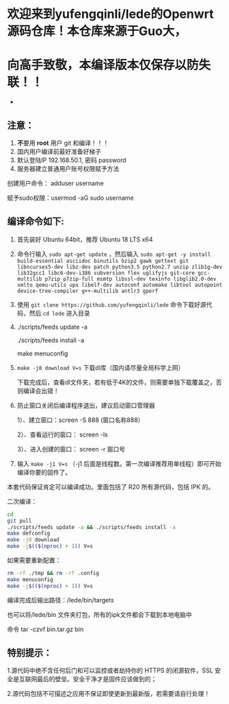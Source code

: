 欢迎来到yufengqinli/lede的Openwrt源码仓库！本仓库来源于Guo大，
=
向高手致敬，本编译版本仅保存以防失联！！
=
-
注意：
-
1. **不**要用 **root** 用户 git 和编译！！！
2. 国内用户编译前最好准备好梯子
3. 默认登陆IP 192.168.50.1, 密码 password
4. 服务器建立普通用户账号权限赋予方法
  
  创建用户命令： adduser username
  
  赋予sudo权限：usermod -aG sudo username

编译命令如下:
-
1. 首先装好 Ubuntu 64bit，推荐  Ubuntu  18 LTS x64

2. 命令行输入 `sudo apt-get update` ，然后输入
`
sudo apt-get -y install build-essential asciidoc binutils bzip2 gawk gettext git libncurses5-dev libz-dev patch python3.5 python2.7 unzip zlib1g-dev lib32gcc1 libc6-dev-i386 subversion flex uglifyjs git-core gcc-multilib p7zip p7zip-full msmtp libssl-dev texinfo libglib2.0-dev xmlto qemu-utils upx libelf-dev autoconf automake libtool autopoint device-tree-compiler g++-multilib antlr3 gperf
`

3. 使用 `git clone https://github.com/yufengqinli/lede` 命令下载好源代码，然后 `cd lede` 进入目录

4.   ./scripts/feeds update -a

     ./scripts/feeds install -a
     
      make menuconfig
   
5. `make -j8 download V=s` 下载dl库（国内请尽量全局科学上网）
    
    下载完成后，查看dl文件夹，若有低于4K的文件，则需要单独下载覆盖之，否则编译会出错！

6. 防止窗口关闭后编译程序退出，建议启动窗口管理器

   1）、建立窗口：screen -S 888  (窗口名称888）
   
   2）、查看运行的窗口： screen -ls
   
   3）、进入创建的窗口： screen -r 窗口号 

7. 输入 `make -j1 V=s` （-j1 后面是线程数。第一次编译推荐用单线程）即可开始编译你要的固件了。

本套代码保证肯定可以编译成功。里面包括了 R20 所有源代码，包括 IPK 的。


二次编译：
```bash
cd 
git pull
./scripts/feeds update -a && ./scripts/feeds install -a
make defconfig
make -j8 download
make -j$(($(nproc) + 1)) V=s
```

如果需要重新配置：
```bash
rm -rf ./tmp && rm -rf .config
make menuconfig
make -j$(($(nproc) + 1)) V=s
```

编译完成后输出路径：/lede/bin/targets
 
 也可以将/lede/bin 文件夹打包，所有的ipk文件都会下载到本地电脑中

命令 tar -czvf bin.tar.gz bin

特别提示：
------
1.源代码中绝不含任何后门和可以监控或者劫持你的 HTTPS 的闭源软件，SSL 安全是互联网最后的壁垒。安全干净才是固件应该做到的；

2.源代码包括不可描述之应用不保证即使更新到最新版，若需要请自行处理！

